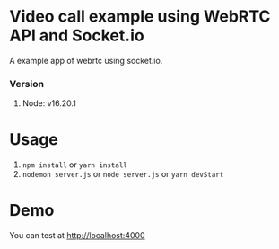 # Video call example using WebRTC API and Socket.io
A example app of webrtc using socket.io.

### Version
1. Node: v16.20.1

# Usage
1. `npm install` or `yarn install`
2. `nodemon server.js` or `node server.js` or `yarn devStart`


# Demo
You can test at [http://localhost:4000]()